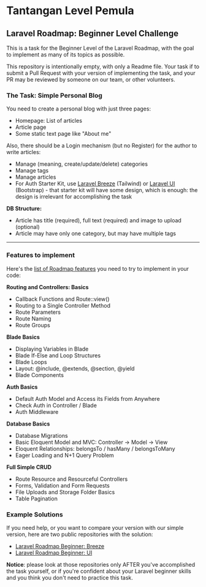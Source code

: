 # Tantangan Level Pemula

## Laravel Roadmap: Beginner Level Challenge

This is a task for the Beginner Level of the Laravel Roadmap, with the goal to implement as many of its topics as possible.

This repository is intentionally empty, with only a Readme file. Your task if to submit a Pull Request with your version of implementing the task, and your PR may be reviewed by someone on our team, or other volunteers.

### The Task: Simple Personal Blog

You need to create a personal blog with just three pages:

* Homepage: List of articles
* Article page
* Some static text page like "About me"

Also, there should be a Login mechanism (but no Register) for the author to write articles:

* Manage (meaning, create/update/delete) categories
* Manage tags
* Manage articles
* For Auth Starter Kit, use [Laravel Breeze](https://github.com/laravel/breeze) (Tailwind) or [Laravel UI](https://github.com/laravel/ui) (Bootstrap) - that starter kit will have some design, which is enough: the design is irrelevant for accomplishing the task

**DB Structure:**

* Article has title (required), full text (required) and image to upload (optional)
* Article may have only one category, but may have multiple tags

***

### Features to implement

Here's the [list of Roadmap features](https://github.com/LaravelDaily/Laravel-Roadmap-Learning-Path#beginner-level) you need to try to implement in your code:

**Routing and Controllers: Basics**

* Callback Functions and Route::view()
* Routing to a Single Controller Method
* Route Parameters
* Route Naming
* Route Groups

**Blade Basics**

* Displaying Variables in Blade
* Blade If-Else and Loop Structures
* Blade Loops
* Layout: @include, @extends, @section, @yield
* Blade Components

**Auth Basics**

* Default Auth Model and Access its Fields from Anywhere
* Check Auth in Controller / Blade
* Auth Middleware

**Database Basics**

* Database Migrations
* Basic Eloquent Model and MVC: Controller -> Model -> View
* Eloquent Relationships: belongsTo / hasMany / belongsToMany
* Eager Loading and N+1 Query Problem

**Full Simple CRUD**

* Route Resource and Resourceful Controllers
* Forms, Validation and Form Requests
* File Uploads and Storage Folder Basics
* Table Pagination

### Example Solutions

If you need help, or you want to compare your version with our simple version, here are two public repositories with the solution:

* [Laravel Roadmap Beginner: Breeze](https://github.com/LaravelDaily/Laravel-Roadmap-Beginner-Roadmap-Breeze)
* [Laravel Roadmap Beginner: UI](https://github.com/LaravelDaily/Laravel-Roadmap-Beginner-Blog-UI)

**Notice**: please look at those repositories only AFTER you've accomplished the task yourself, or if you're confident about your Laravel beginner skills and you think you don't need to practice this task.
